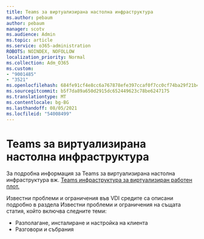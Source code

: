 ```yaml
---
title: Teams за виртуализирана настолна инфраструктура
ms.author: pebaum
author: pebaum
manager: scotv
ms.audience: Admin
ms.topic: article
ms.service: o365-administration
ROBOTS: NOINDEX, NOFOLLOW
localization_priority: Normal
ms.collection: Adm_O365
ms.custom:
- "9001485"
- "3521"
ms.openlocfilehash: 684fe91cf4e8cc6a767878efe397ccaf0f7cc0cf74ba29f21b40d77c18a028f7
ms.sourcegitcommit: b5f7da89a650d2915dc652449623c78be6247175
ms.translationtype: MT
ms.contentlocale: bg-BG
ms.lasthandoff: 08/05/2021
ms.locfileid: "54008499"
---
```

# <a name="teams-for-virtualized-desktop-infrastructure"></a>Teams за виртуализирана настолна инфраструктура

За подробна информация за Teams за виртуализирана настолна инфраструктура вж. [Teams инфраструктура за виртуализиран работен плот.](https://docs.microsoft.com/microsoftteams/teams-for-vdi)

Известни проблеми и ограничения във VDI средите са описани подробно в раздела Известни проблеми и ограничения на същата статия, който включва следните теми: [](https://docs.microsoft.com/microsoftteams/teams-for-vdi#known-issues-and-limitations)
 - Разполагане, инсталиране и настройка на клиента
 - Разговори и събрания